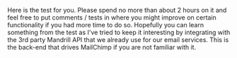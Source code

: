 Here is the test for you. Please spend no more than about 2 hours on it and feel free to put comments / tests in where you might improve on certain functionality if you had more time to do so. Hopefully you can learn something from the test as I've tried to keep it interesting by integrating with the 3rd party Mandrill API that we already use for our email services. This is the back-end that drives MailChimp if you are not familiar with it.
